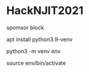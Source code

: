 # HackNJIT2021
spomsor block


apt install python3.9-venv

python3 -m venv env

source env/bin/activate

